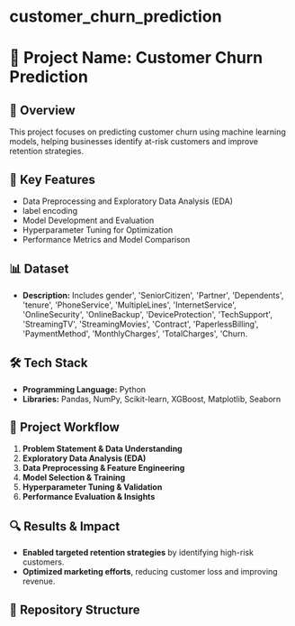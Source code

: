 # customer_churn_prediction

# 📌 Project Name: Customer Churn Prediction

## 📖 Overview
This project focuses on predicting customer churn using machine learning models, helping businesses identify at-risk customers and improve retention strategies.

## 🚀 Key Features
- Data Preprocessing and Exploratory Data Analysis (EDA)
- label encoding
- Model Development and Evaluation
- Hyperparameter Tuning for Optimization
- Performance Metrics and Model Comparison

## 📊 Dataset
- **Description:** Includes gender', 'SeniorCitizen', 'Partner', 'Dependents', 'tenure',
       'PhoneService', 'MultipleLines', 'InternetService', 'OnlineSecurity',
       'OnlineBackup', 'DeviceProtection', 'TechSupport', 'StreamingTV',
       'StreamingMovies', 'Contract', 'PaperlessBilling', 'PaymentMethod',
       'MonthlyCharges', 'TotalCharges', 'Churn.

## 🛠️ Tech Stack
- **Programming Language:** Python  
- **Libraries:** Pandas, NumPy, Scikit-learn, XGBoost, Matplotlib, Seaborn

## 📌 Project Workflow
1. **Problem Statement & Data Understanding**  
2. **Exploratory Data Analysis (EDA)**  
3. **Data Preprocessing & Feature Engineering**  
4. **Model Selection & Training**  
5. **Hyperparameter Tuning & Validation**  
6. **Performance Evaluation & Insights**  


## 🔍 Results & Impact
- **Enabled targeted retention strategies** by identifying high-risk customers.
- **Optimized marketing efforts**, reducing customer loss and improving revenue.

## 📂 Repository Structure
